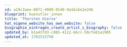 ```yaml
---
id: a19c3aee-8871-4989-9140-9a1bcbe2e246
blueprint: kuenstler_innen
title: 'Thorsten Hierse'
hat_eigene_website_has_own_website: false
biographie_eintragen_create_artist_s_biography: false
updated_by: b1a43fd3-c865-4122-b6cc-50cfa81a1985
updated_at: 1701515750
---
```

